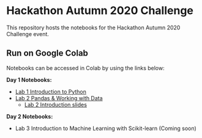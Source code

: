 # Hackathon Autumn 2020 Challenge

This repository hosts the notebooks for the Hackathon Autumn 2020 Challenge event.

## Run on Google Colab

Notebooks can be accessed in Colab by using the links below:

**Day 1 Notebooks:**

* [Lab 1 Introduction to Python](https://colab.research.google.com/github/KHSDTC/Hackathon_Autumn2020_Challenge/blob/master/day1notebooks/introduction_to_python.ipynb)
* [Lab 2 Pandas & Working with Data](https://colab.research.google.com/github/KHSDTC/Hackathon_Autumn2020_Challenge/blob/master/day1notebooks/Pandas_Working-with-Data_class.ipynb)
  * [Lab 2 Introduction slides](https://1drv.ms/p/s!AqnJNUphXemUmpQRc63Aolntio4qDQ?e=ahsyRc)

**Day 2 Notebooks:**

* Lab 3 Introduction to Machine Learning with Scikit-learn (Coming soon)
